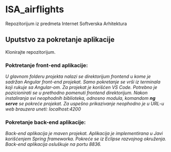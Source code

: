 # ISA_airflights

Repozitorijum iz predmeta Internet Softverska Arhitektura

## Uputstvo za pokretanje aplikacije
Klonirajte repozitorijum.

### Poktretanje front-end aplikacije:
_U glavnom folderu projekta nalazi se direktorijum frontend u kome je sadržan Angular front-end projekat. Samo pokretanje se vrši iz terminala koji rukuje sa Angular-om. Za projekat je korišćen VS Code. Potrebno je pozicionirati se u prethodno pomenuti frontend direktorijum. Nakon instaliranja svi neophodnih biblioteka, odnosno modula, komandom **ng serve** se pokreće projekat. Za uspešno prikazivanje neophodno je u URL-u web brauzera uneti: localhost:4200_

### Pokretanje back-end aplikacije:
_Back-end aplikacija je maven projekat. Aplikacija je implementirana u Javi korišćenjem Spring frameworka. Pokreće se iz Eclipse razvojnog okruženja. Back-end aplikacija osluškuje na portu 8836._
